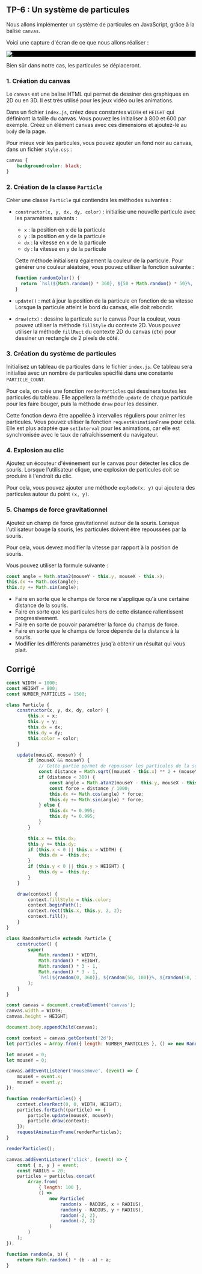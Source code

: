 <script>
	import Message from '$lib/Message.svelte';
	import Solution from '$lib/Solution.svelte';
	import Reveal from '$lib/Reveal.svelte';
	import Slides from './slides.svelte';
	import particles from './canvas.png';
	import { showSolution } from '$lib/showSolution.ts';

	showSolution.set(true);
</script>

<Reveal>
    <Slides/>
</Reveal>

<!-- TODO : un memory -->

## TP-6 : Un système de particules

Nous allons implémenter un système de particules en JavaScript, grâce à la balise `canvas`.

Voici une capture d'écran de ce que nous allons réaliser :

<div style="background-color: black">

![]({particles})

</div>

Bien sûr dans notre cas, les particules se déplaceront.

### 1. Création du canvas

Le `canvas` est une balise HTML qui permet de dessiner des graphiques en 2D ou en 3D. Il est très utilisé pour les jeux vidéo ou les animations.

Dans un fichier `index.js`, créez deux constantes `WIDTH` et `HEIGHT` qui définiront la taille du canvas. Vous pouvez les initialiser à 800 et 600 par exemple. Créez un élément canvas avec ces dimensions et ajoutez-le au `body` de la page.

Pour mieux voir les particules, vous pouvez ajouter un fond noir au canvas, dans un fichier `style.css` :

```css
canvas {
	background-color: black;
}
```

### 2. Création de la classe `Particle`

Créer une classe `Particle` qui contiendra les méthodes suivantes :

- `constructor(x, y, dx, dy, color)` : initialise une nouvelle particule avec les paramètres suivants :

  - `x` : la position en x de la particule
  - `y` : la position en y de la particule
  - `dx` : la vitesse en x de la particule
  - `dy` : la vitesse en y de la particule

  Cette méthode initialisera également la couleur de la particule. Pour générer une couleur aléatoire, vous pouvez utiliser la fonction suivante :

  ```javascript
  function randomColor() {
  	return `hsl(${Math.random() * 360}, ${50 + Math.random() * 50}%, ${50 + Math.random() * 50}%)`;
  }
  ```

- `update()` : met à jour la position de la particule en fonction de sa vitesse
  Lorsque la particule atteint le bord du canvas, elle doit rebondir.

- `draw(ctx)` : dessine la particule sur le canvas
  Pour la couleur, vous pouvez utiliser la méthode `fillStyle` du contexte 2D.
  Vous pouvez utiliser la méthode `fillRect` du contexte 2D du canvas (ctx) pour dessiner un rectangle de 2 pixels de côté.

### 3. Création du système de particules

Initialisez un tableau de particules dans le fichier `index.js`. Ce tableau sera initialisé avec un nombre de particules spécifié dans une constante `PARTICLE_COUNT`.

Pour cela, on crée une fonction `renderParticles` qui dessinera toutes les particules du tableau. Elle appellera la méthode `update` de chaque particule pour les faire bouger, puis la méthode `draw` pour les dessiner.

Cette fonction devra être appellée à intervalles réguliers pour animer les particules. Vous pouvez utiliser la fonction `requestAnimationFrame` pour cela. Elle est plus adaptée que `setInterval` pour les animations, car elle est synchronisée avec le taux de rafraîchissement du navigateur.

### 4. Explosion au clic

Ajoutez un écouteur d'événement sur le canvas pour détecter les clics de souris. Lorsque l'utilisateur clique, une explosion de particules doit se produire à l'endroit du clic.

Pour cela, vous pouvez ajouter une méthode `explode(x, y)` qui ajoutera des particules autour du point `(x, y)`.

### 5. Champs de force gravitationnel

Ajoutez un champ de force gravitationnel autour de la souris. Lorsque l'utilisateur bouge la souris, les particules doivent être repoussées par la souris.

Pour cela, vous devrez modifier la vitesse par rapport à la position de souris.

Vous pouvez utiliser la formule suivante :

```js
const angle = Math.atan2(mouseY - this.y, mouseX - this.x);
this.dx += Math.cos(angle);
this.dy += Math.sin(angle);
```

- Faire en sorte que le champs de force ne s'applique qu'à une certaine distance de la souris.
- Faire en sorte que les particules hors de cette distance rallentissent progressivement.
- Faire en sorte de pouvoir paramétrer la force du champs de force.
- Faire en sorte que le champs de force dépende de la distance à la souris.
- Modifier les différents paramètres jusq'à obtenir un résultat qui vous plait.

## Corrigé

<Solution>

```javascript
const WIDTH = 1000;
const HEIGHT = 800;
const NUMBER_PARTICLES = 1500;

class Particle {
	constructor(x, y, dx, dy, color) {
		this.x = x;
		this.y = y;
		this.dx = dx;
		this.dy = dy;
		this.color = color;
	}

	update(mouseX, mouseY) {
		if (mouseX && mouseY) {
			// Cette partie permet de repousser les particules de la souris (exercice 5)
			const distance = Math.sqrt((mouseX - this.x) ** 2 + (mouseY - this.y) ** 2);
			if (distance < 300) {
				const angle = Math.atan2(mouseY - this.y, mouseX - this.x);
				const force = distance / 1000;
				this.dx += Math.cos(angle) * force;
				this.dy += Math.sin(angle) * force;
			} else {
				this.dx *= 0.995;
				this.dy *= 0.995;
			}
		}

		this.x += this.dx;
		this.y += this.dy;
		if (this.x < 0 || this.x > WIDTH) {
			this.dx = -this.dx;
		}
		if (this.y < 0 || this.y > HEIGHT) {
			this.dy = -this.dy;
		}
	}

	draw(context) {
		context.fillStyle = this.color;
		context.beginPath();
		context.rect(this.x, this.y, 2, 2);
		context.fill();
	}
}

class RandomParticle extends Particle {
	constructor() {
		super(
			Math.random() * WIDTH,
			Math.random() * HEIGHT,
			Math.random() * 3 - 1,
			Math.random() * 3 - 1,
			`hsl(${random(0, 360)}, ${random(50, 100)}%, ${random(50, 100)}%)`
		);
	}
}

const canvas = document.createElement('canvas');
canvas.width = WIDTH;
canvas.height = HEIGHT;

document.body.appendChild(canvas);

const context = canvas.getContext('2d');
let particles = Array.from({ length: NUMBER_PARTICLES }, () => new RandomParticle());

let mouseX = 0;
let mouseY = 0;

canvas.addEventListener('mousemove', (event) => {
	mouseX = event.x;
	mouseY = event.y;
});

function renderParticles() {
	context.clearRect(0, 0, WIDTH, HEIGHT);
	particles.forEach((particle) => {
		particle.update(mouseX, mouseY);
		particle.draw(context);
	});
	requestAnimationFrame(renderParticles);
}

renderParticles();

canvas.addEventListener('click', (event) => {
	const { x, y } = event;
	const RADIUS = 20;
	particles = particles.concat(
		Array.from(
			{ length: 100 },
			() =>
				new Particle(
					random(x - RADIUS, x + RADIUS),
					random(y - RADIUS, y + RADIUS),
					random(-2, 2),
					random(-2, 2)
				)
		)
	);
});

function random(a, b) {
	return Math.random() * (b - a) + a;
}
```

</Solution>
